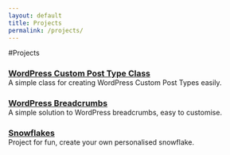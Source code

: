 ```yaml
---
layout: default
title: Projects
permalink: /projects/
---
```


#Projects

<h3 style="margin-bottom: 0;">
    <a href="http://github.com/jjgrainger/wp-custom-post-type-class">WordPress Custom Post Type Class</a>
</h3>
A simple class for creating WordPress Custom Post Types easily.

<h3 style="margin-bottom: 0;">
    <a href="http://github.com/jjgrainger/wp-crumbs">WordPress Breadcrumbs</a>
</h3>
A simple solution to WordPress breadcrumbs, easy to customise.

<h3 style="margin-bottom: 0;">
    <a href="http://github.com/jjgrainger/snowflakes">Snowflakes</a>
</h3>
Project for fun, create your own personalised snowflake.


